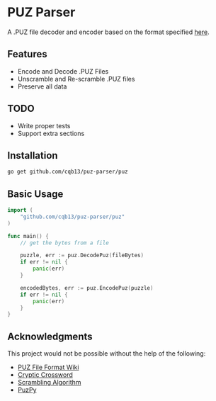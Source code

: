 # PUZ Parser

A .PUZ file decoder and encoder based on the format specified [here](https://code.google.com/archive/p/puz/wikis/FileFormat.wiki).

## Features

- Encode and Decode .PUZ Files
- Unscramble and Re-scramble .PUZ files
- Preserve all data

## TODO

- Write proper tests
- Support extra sections

## Installation

```sh
go get github.com/cqb13/puz-parser/puz
```

## Basic Usage

```go
import (
    "github.com/cqb13/puz-parser/puz"
)

func main() {
    // get the bytes from a file

    puzzle, err := puz.DecodePuz(fileBytes)
    if err != nil {
		panic(err)
    }

    encodedBytes, err := puz.EncodePuz(puzzle)
    if err != nil {
		panic(err)
    }
}

```

## Acknowledgments

This project would not be possible without the help of the following:

- [PUZ File Format Wiki](https://code.google.com/archive/p/puz/wikis/FileFormat.wiki)
- [Cryptic Crossword](https://www.muppetlabs.com/~breadbox/txt/acre.html)
- [Scrambling Algorithm](https://www.muppetlabs.com/~breadbox/txt/scramble-c.txt)
- [PuzPy](https://github.com/alexdej/puzpy)
